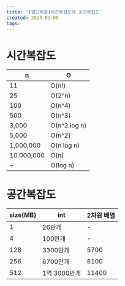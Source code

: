 ```yaml
---
title: '[알고리즘]시간복잡도와 공간복잡도'
created: 2024-03-08
tags:
---
```


# 시간복잡도

| n          | O            |
| ---------- | ------------ |
| 11         | O(n!)        |
| 25         | O(2^n)       |
| 100        | O(n^4)       |
| 500        | O(n^3)       |
| 3,000      | O(n^2 log n) |
| 5,000      | O(n^2)       |
| 1,000,000  | O(n log n)   |
| 10,000,000 | O(n)         |
| ~          | O(log n)     |

# 공간복잡도

| size(MB) | int          | 2차원 배열 |
| -------- | ------------ | ---------- |
| 1        | 26만개       | -          |
| 4        | 100만개      | -          |
| 128      | 3300만개     | 5700       |
| 256      | 6700만개     | 8100       |
| 512      | 1억 3000만개 | 11400      |
